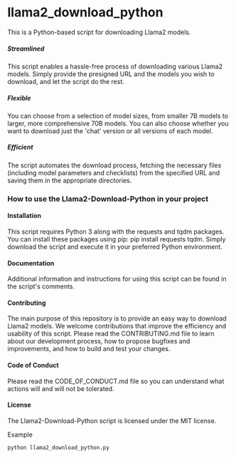 # llama2_download_python

This is a Python-based script for downloading Llama2 models.

##### Streamlined
This script enables a hassle-free process of downloading various Llama2 models. Simply provide the presigned URL and the models you wish to download, and let the script do the rest.

##### Flexible
You can choose from a selection of model sizes, from smaller 7B models to larger, more comprehensive 70B models. You can also choose whether you want to download just the 'chat' version or all versions of each model.

##### Efficient
The script automates the download process, fetching the necessary files (including model parameters and checklists) from the specified URL and saving them in the appropriate directories.

### How to use the Llama2-Download-Python in your project

#### Installation
This script requires Python 3 along with the requests and tqdm packages. You can install these packages using pip: pip install requests tqdm. Simply download the script and execute it in your preferred Python environment.

#### Documentation
Additional information and instructions for using this script can be found in the script's comments.

#### Contributing
The main purpose of this repository is to provide an easy way to download Llama2 models. We welcome contributions that improve the efficiency and usability of this script. Please read the CONTRIBUTING.md file to learn about our development process, how to propose bugfixes and improvements, and how to build and test your changes.

#### Code of Conduct
Please read the CODE_OF_CONDUCT.md file so you can understand what actions will and will not be tolerated.

#### License
The Llama2-Download-Python script is licensed under the MIT license.

Example
```
python llama2_download_python.py
```


